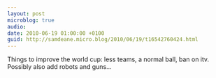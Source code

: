 ```yaml
---
layout: post
microblog: true
audio: 
date: 2010-06-19 01:00:00 +0100
guid: http://samdeane.micro.blog/2010/06/19/t16542760424.html
---
```

Things to improve the world cup: less teams, a normal ball, ban on itv. Possibly also add robots and guns...
